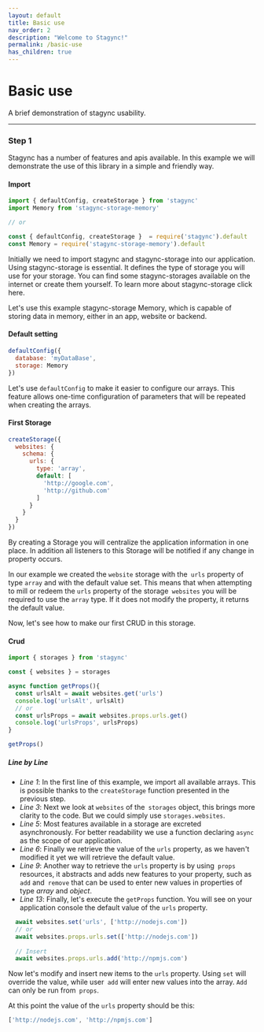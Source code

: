 ```yaml
---
layout: default
title: Basic use
nav_order: 2
description: "Welcome to Stagync!"
permalink: /basic-use
has_children: true
---
```

# Basic use
A brief demonstration of stagync usability.

---

### Step 1
Stagync has a number of features and apis available. In this example we will demonstrate the use of this library in a simple and friendly way.

#### Import
```javascript
import { defaultConfig, createStorage } from 'stagync'
import Memory from 'stagync-storage-memory'

// or

const { defaultConfig, createStorage }  = require('stagync').default
const Memory = require('stagync-storage-memory').default
```
Initially we need to import stagync and stagync-storage into our application. Using stagync-storage is essential. It defines the type of storage you will use for your storage. You can find some stagync-storages available on the internet or create them yourself. To learn more about stagync-storage click here.

Let's use this example stagync-storage Memory, which is capable of storing data in memory, either in an app, website or backend.
#### Default setting
```javascript
defaultConfig({
  database: 'myDataBase',
  storage: Memory
})
```
Let's use `defaultConfig` to make it easier to configure our arrays. This feature allows one-time configuration of parameters that will be repeated when creating the arrays.

#### First Storage
```javascript
createStorage({
  websites: {
    schema: {
      urls: {
        type: 'array',
        default: [
          'http://google.com',
          'http://github.com'
        ]
      }
    }
  }
})
```

By creating a Storage you will centralize the application information in one place. In addition all listeners to this Storage will be notified if any change in property occurs.

In our example we created the `website` storage with the` urls` property of type `array` and with the default value set.
This means that when attempting to mill or redeem the `urls` property of the storage` websites` you will be required to use the `array` type. If it does not modify the property, it returns the default value.

Now, let's see how to make our first CRUD in this storage.

#### Crud
```javascript
import { storages } from 'stagync'

const { websites } = storages

async function getProps(){
  const urlsAlt = await websites.get('urls')
  console.log('urlsAlt', urlsAlt)
  // or
  const urlsProps = await websites.props.urls.get()
  console.log('urlsProps', urlsProps)
}

getProps()
```
##### Line by Line
- *Line 1*: In the first line of this example, we import all available arrays. This is possible thanks to the `createStorage` function presented in the previous step.
- *Line 3*: Next we look at `websites` of the` storages` object, this brings more clarity to the code. But we could simply use `storages.websites`.
- *Line 5*: Most features available in a storage are excreted asynchronously. For better readability we use a function declaring `async` as the scope of our application.
- *Line 6*: Finally we retrieve the value of the `urls` property, as we haven't modified it yet we will retrieve the default value.
- *Line 9*: Another way to retrieve the `urls` property is by using` props` resources, it abstracts and adds new features to your property, such as `add` and` remove` that can be used to enter new values in properties of type *array* and *object*.
- *Line 13*: Finally, let's execute the `getProps` function. You will see on your application console the default value of the `urls` property.

```javascript
  await websites.set('urls', ['http://nodejs.com'])
  // or
  await websites.props.urls.set(['http://nodejs.com'])
  
  // Insert
  await websites.props.urls.add('http://npmjs.com')
```

Now let's modify and insert new items to the `urls` property.
Using `set` will override the value, while user` add` will enter new values into the array.
`Add` can only be run from` props`.

At this point the value of the `urls` property should be this:
```javascript
['http://nodejs.com', 'http://npmjs.com']
```
